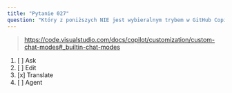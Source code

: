 ```yaml
---
title: "Pytanie 027"
question: "Który z poniższych NIE jest wybieralnym trybem w GitHub Copilot Chat?"
---
```


> https://code.visualstudio.com/docs/copilot/customization/custom-chat-modes#_builtin-chat-modes
1. [ ] Ask  
1. [ ] Edit  
1. [x] Translate  
1. [ ] Agent  
